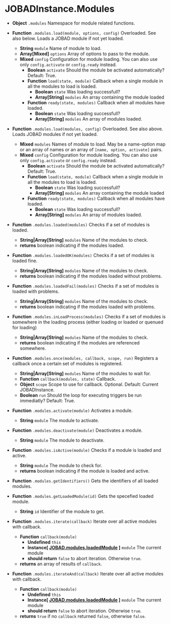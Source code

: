 # JOBADInstance.Modules
	
* **Object** `.modules` Namespace for module related functions. 

* **Function** `.modules.load(module, options, config)` Overloaded. See also below. Loads a JOBAD module if not yet loaded.
	* **String** `module` Name of module to load. 
	* **Array[Mixed]** `options` Array of options to pass to the module. 
	* **Mixed** `config` Configuration for module loading. You can also use only `config.activate` or `config.ready` instead. 
		* **Boolean** `activate` Should the module be activated automatically? Default: True. 
		* **Function** `load(state, module)` Callback when a single module in all the modules to load is loaded. 
			* **Boolean** `state` Was loading successfull?
			* **Array[String]** `modules` An array containing the module loaded
		* **Function** `ready(state, modules)` Callback when all modules have loaded. 
			* **Boolean** `state` Was loading successfull?
			* **Array[String]** `modules` An array of modules loaded. 
* **Function** `.modules.load(modules, config)` Overloaded. See also above. Loads JOBAD modules if not yet loaded.
	* **Mixed** `modules` Names of module to load. May be a name-option map or an array of names or an array of `[name, option, activate]` pairs. 
	* **Mixed** `config` Configuration for module loading. You can also use only `config.activate` or `config.ready` instead. 
		* **Boolean** `activate` Should the module be activated automatically? Default: True. 
		* **Function** `load(state, module)` Callback when a single module in all the modules to load is loaded. 
			* **Boolean** `state` Was loading successfull?
			* **Array[String]** `modules` An array containing the module loaded
		* **Function** `ready(state, modules)` Callback when all modules have loaded. 
			* **Boolean** `state` Was loading successfull?
			* **Array[String]** `modules` An array of modules loaded. 

* **Function** `.modules.loaded(modules)` Checks if a set of modules is loaded. 
	* **String|Array[String]** `modules` Name of the modules to check. 
	* **returns** boolean indicating if the modules loaded. 
* **Function** `.modules.loadedOK(modules)` Checks if a set of modules is loaded fine. 
	* **String|Array[String]** `modules` Name of the modules to check. 
	* **returns** boolean indicating if the modules loaded without problems.
* **Function** `.modules.loadedFail(modules)` Checks if a set of modules is loaded with problems. 
	* **String|Array[String]** `modules` Name of the modules to check. 
	* **returns** boolean indicating if the modules loaded with problems.
* **Function** `.modules.inLoadProcess(modules)` Checks if a set of modules is somewhere in the loading process (either loading or loaded or quenued for loading)
	* **String|Array[String]** `modules` Name of the modules to check. 
	* **returns** boolean indicating if the modules are referenced somewhere.

* **Function** `.modules.once(modules, callback, scope, run)` Registers a callback once a certain set of modules is registered. 
	* **String|Array[String]** `modules` Name of the modules to wait for. 
	* **Function** `callback(modules, state)` Callback. 
	* **Object** `scope` Scope to use for callback. Optional. Default: Current JOBADInstance. 
	* **Boolean** `run` Should the loop for executing triggers be run immediatly? Default: True. 

* **Function** `.modules.activate(module)` Activates a module. 
	* **String** `module` The module to activate. 
* **Function** `.modules.deactivate(module)` Deactivates a module. 
	* **String** `module` The module to deactivate. 
* **Function** `.modules.isActive(module)` Checks if a module is loaded and active. 
	* **String** `module` The module to check for.
	* **returns** boolean indicating if the module is loaded and active. 
* **Function** `.modules.getIdentifiers()` Gets the identifiers of all loaded modules. 
* **Function** `.modules.getLoadedModule(id)` Gets the specefied loaded module. 
	* **String** `id` Identifier of the module to get. 
* **Function** `.modules.iterate(callback)` Iterate over all active modules with callback. 
	* **Function** `callback(module)`
		* **Undefined** `this`
		* **Instance[ [JOBAD.modules.loadedModule](../JOBAD.modules/loadedModule.md) ]** `module` The current module
		* **should return** `false` to abort iteration. Otherwise `true`. 
	* **returns** an array of results of `callback`. 
* **Function** `.modules.iterateAnd(callback)` Iterate over all active modules with callback. 
	* **Function** `callback(module)`
		* **Undefined** `this`
		* **Instance[ [JOBAD.modules.loadedModule](../JOBAD.modules/loadedModule.md) ]** `module` The current module
		* **should return** `false` to abort iteration. Otherwise `true`. 
	* **returns** `true` if no `callback` returned `false`, otherwise `false`. 
